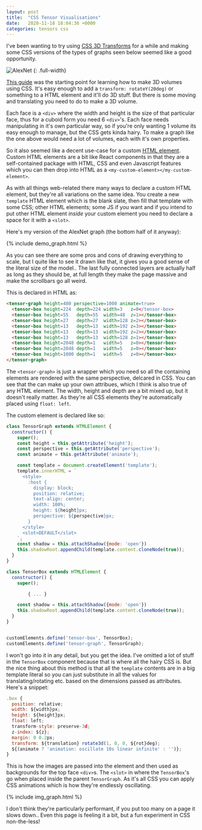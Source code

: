 ```yaml
---
layout: post
title:  "CSS Tensor Visualisations"
date:   2020-11-18 18:04:36 +0000
categories: tensors css
---
```


I've been wanting to try using [CSS 3D Transforms](https://www.w3schools.com/css/css3_3dtransforms.asp) for a while and making some CSS versions of the types of graphs seen below seemed like a good opportunity.

![AlexNet](https://miro.medium.com/max/700/1*qyc21qM0oxWEuRaj-XJKcw.png)
{: .full-width}

[This guide](https://3dtransforms.desandro.com/) was the starting point for learning how to make 3D volumes using CSS. It's easy enough to add a `transform: rotateY(20deg)` or something to a HTML element and it'll do 3D stuff. But there is some moving and translating you need to do to make a 3D volume.

Each face is a `<div>` where the width and height is the size of that particular face, thus for a cuboid form you need 6 `<div>`'s. Each face needs manipulating in it's own particular way, so if you're only wanting 1 volume its easy enough to manage, but the CSS gets kinda hairy. To make a graph like the one above would need a lot of volumes, each with it's own properties.

So it also seemed like a decent use-case for a custom [HTML element](https://developer.mozilla.org/en-US/docs/Web/Web_Components/Using_custom_elements). Custom HTML elements are a bit like React components in that they are a self-contained package with HTML, CSS and even Javascript features which you can then drop into HTML as a `<my-custom-element></my-custom-element>`.

As with all things web-related there many ways to declare a custom HTML element, but they're all variations on the same idea. You create a new `template` HTML element which is the blank slate, then fill that template with some CSS; other HTML elements; some JS if you want and if you intend to put other HTML element _inside_ your custom element you need to declare a space for it with a `<slot>`.

Here's my version of the AlexNet graph (the bottom half of it anyway):

{% include demo_graph.html %}

As you can see there are some pros and cons of drawing everything to scale, but I quite like to see it drawn like that, it gives you a good sense of the literal size of the model.. The last fully connected layers are actually half as long as they should be, at full length they make the page massive and make the scrollbars go all weird.

This is declared in HTML as:

```html
<tensor-graph height=400 perspective=1000 animate=true>
  <tensor-box height=224  depth=224 width=3   z=0</tensor-box>
  <tensor-box height=55   depth=55  width=48  z=1></tensor-box>
  <tensor-box height=27   depth=27  width=128 z=2></tensor-box>
  <tensor-box height=13   depth=13  width=192 z=3></tensor-box>
  <tensor-box height=13   depth=13  width=192 z=2></tensor-box>
  <tensor-box height=13   depth=13  width=128 z=1></tensor-box>
  <tensor-box height=2048 depth=1   width=5   z=0></tensor-box>
  <tensor-box height=2048 depth=1   width=5   z=0></tensor-box>
  <tensor-box height=1000 depth=1   width=5   z=0></tensor-box>
</tensor-graph>
```

The `<tensor-graph>` is just a wrapper which you need so all the containing elements are rendered with the same perspective, delcared in CSS. You can see that the can make up your own attribues, which I think is also true of any HTML element. The width, height and depth are a bit mixed up, but it doesn't really matter. As they're all CSS elements they're automatically placed using `float: left`.

The custom element is declared like so:

```javascript
class TensorGraph extends HTMLElement {
  constructor() {
    super();
    const height = this.getAttribute('height');
    const perspective = this.getAttribute('perspective');
    const animate = this.getAttribute('animate');

    const template = document.createElement('template');
    template.innerHTML = `
      <style>
        :host {
          display: block;
          position: relative;
          text-align: center;
          width: 100%;
          height: ${height}px;
          perspective: ${perspective}px;
        }
      </style>
      <slot>DEFAULT</slot>
    `;
    const shadow = this.attachShadow({mode: 'open'})
    this.shadowRoot.appendChild(template.content.cloneNode(true));
  }
}

class TensorBox extends HTMLElement {
  constructor() {
    super();

		{ ... }

    const shadow = this.attachShadow({mode: 'open'})
    this.shadowRoot.appendChild(template.content.cloneNode(true));
  }
}


customElements.define('tensor-box', TensorBox);
customElements.define('tensor-graph', TensorGraph);
```

I won't go into it in any detail, but you get the idea. I've omitted a lot of stuff in the `TensorBox` component because that is where all the hairy CSS is. But the nice thing about this method is that all the `template` contents are in a big template literal so you can just substitute in all the values for translating/rotating etc. based on the dimensions passed as attributes. Here's a snippet:

```javascript
.box {
  position: relative;
  width: ${width}px;
  height: ${height}px;
  float: left;
  transform-style: preserve-3d;
  z-index: ${z};
  margin: 0 0.2px;
  transform: ${translation} rotate3d(1, 0, 0, ${rot}deg);
  ${(animate ? 'animation: oscillate 10s linear infinite' : '')};
}
```

 This is how the images are passed into the element and then used as backgrounds for the top face `<div>`s. The `<slot>` in where the `TensorBox`'s go when placed inside the parent `TensorGraph`. As it's all CSS you can apply CSS animations which is how they're endlessly oscillating.

{% include img_graph.html %}

I don't think they're particularly performant, if you put too many on a page it slows down.. Even this page is feeling it a bit, but a fun experiment in CSS non-the-less!


<script src="{{ site.baseurl }}/assets/js/comp_graph.js"></script>
